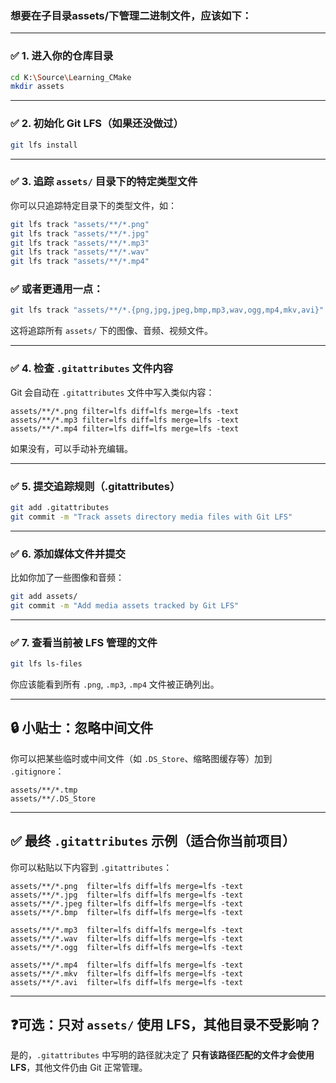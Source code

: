 ﻿### 想要在子目录assets/下管理二进制文件，应该如下：

---

### ✅ 1. 进入你的仓库目录

```bash
cd K:\Source\Learning_CMake
mkdir assets
```

---

### ✅ 2. 初始化 Git LFS（如果还没做过）

```bash
git lfs install
```

---

### ✅ 3. 追踪 `assets/` 目录下的特定类型文件

你可以只追踪特定目录下的类型文件，如：

```bash
git lfs track "assets/**/*.png"
git lfs track "assets/**/*.jpg"
git lfs track "assets/**/*.mp3"
git lfs track "assets/**/*.wav"
git lfs track "assets/**/*.mp4"
```

### ✅ 或者更通用一点：

```bash
git lfs track "assets/**/*.{png,jpg,jpeg,bmp,mp3,wav,ogg,mp4,mkv,avi}"
```

这将追踪所有 `assets/` 下的图像、音频、视频文件。

---

### ✅ 4. 检查 `.gitattributes` 文件内容

Git 会自动在 `.gitattributes` 文件中写入类似内容：

```gitattributes
assets/**/*.png filter=lfs diff=lfs merge=lfs -text
assets/**/*.mp3 filter=lfs diff=lfs merge=lfs -text
assets/**/*.mp4 filter=lfs diff=lfs merge=lfs -text
```

如果没有，可以手动补充编辑。

---

### ✅ 5. 提交追踪规则（.gitattributes）

```bash
git add .gitattributes
git commit -m "Track assets directory media files with Git LFS"
```

---

### ✅ 6. 添加媒体文件并提交

比如你加了一些图像和音频：

```bash
git add assets/
git commit -m "Add media assets tracked by Git LFS"
```

---

### ✅ 7. 查看当前被 LFS 管理的文件

```bash
git lfs ls-files
```

你应该能看到所有 `.png`, `.mp3`, `.mp4` 文件被正确列出。

---

## 🔒 小贴士：忽略中间文件

你可以把某些临时或中间文件（如 `.DS_Store`、缩略图缓存等）加到 `.gitignore`：

```gitignore
assets/**/*.tmp
assets/**/.DS_Store
```

---

## ✅ 最终 `.gitattributes` 示例（适合你当前项目）

你可以粘贴以下内容到 `.gitattributes`：

```gitattributes
assets/**/*.png  filter=lfs diff=lfs merge=lfs -text
assets/**/*.jpg  filter=lfs diff=lfs merge=lfs -text
assets/**/*.jpeg filter=lfs diff=lfs merge=lfs -text
assets/**/*.bmp  filter=lfs diff=lfs merge=lfs -text

assets/**/*.mp3  filter=lfs diff=lfs merge=lfs -text
assets/**/*.wav  filter=lfs diff=lfs merge=lfs -text
assets/**/*.ogg  filter=lfs diff=lfs merge=lfs -text

assets/**/*.mp4  filter=lfs diff=lfs merge=lfs -text
assets/**/*.mkv  filter=lfs diff=lfs merge=lfs -text
assets/**/*.avi  filter=lfs diff=lfs merge=lfs -text
```

---

## ❓可选：只对 `assets/` 使用 LFS，其他目录不受影响？

是的，`.gitattributes` 中写明的路径就决定了 **只有该路径匹配的文件才会使用 LFS**，其他文件仍由 Git 正常管理。